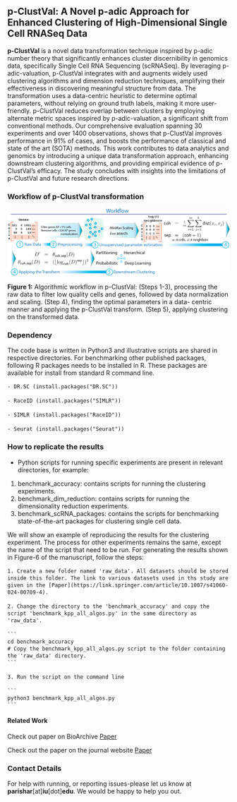 ## p-ClustVal: A Novel p-adic Approach for Enhanced Clustering of High-Dimensional Single Cell RNASeq Data

**p-ClustVal** is a novel data transformation technique inspired by p-adic number theory that significantly enhances cluster discernibility in genomics data, specifically Single Cell RNA Sequencing (scRNASeq). By leveraging p-adic-valuation, p-ClustVal integrates with and augments
widely used clustering algorithms and dimension reduction techniques, amplifying their effectiveness in discovering meaningful structure from data. The transformation uses a data-centric heuristic to determine optimal parameters, without relying on ground truth labels, making it more user-friendly. p-ClustVal reduces overlap between clusters by employing alternate metric spaces inspired by p-adic-valuation, a significant shift from conventional methods. Our comprehensive evaluation spanning 30 experiments and over 1400 observations, shows that p-ClustVal improves performance in 91% of cases, and boosts the performance of classical and state of the art (SOTA) methods. This work contributes to data analytics and genomics by introducing a unique data transformation approach, enhancing downstream clustering algorithms, and providing empirical evidence of p-ClustVal’s efficacy. The study concludes with insights into the limitations of p-ClustVal and future research directions.


### Workflow of p-ClustVal transformation

<div align="center">
  <img src="images/Figure4.jpg" alt="Image description" width="800">
  </br>
</div>

__Figure 1:__ Algorithmic workflow in p-ClustVal: (Steps 1-3), processing the raw data to filter low quality cells and genes, followed by data normalization and scaling. (Step 4), finding the optimal parameters in a data- centric manner and applying the p-ClustVal transform. (Step 5), applying clustering on the transformed data.


### Dependency

The code base is written in Python3 and illustrative scripts are shared in respective directories. For benchmarking other published packages, following R packages needs to be installed in R. These packages are available for install from standard R command line.

	- DR.SC (install.packages("DR.SC"))

	- RaceID (install.packages("SIMLR"))

	- SIMLR (install.packages("RaceID"))

	- Seurat (install.packages("Seurat"))


### How to replicate the results

- Python scripts for running specific experiments are present in relevant directories, for example:

1. benchmark_accuracy: contains scripts for running the clustering experiments.
2. benchmark_dim_reduction: contains scripts for running the dimensionality reduction experiments.
3. benchmark_scRNA_packages: contains the scripts for benchmarking state-of-the-art packages for clustering single cell data. 

We will show an example of reproducing the results for the clustering experiment. The process for other experiments remains the same, except the name of the script that need to be run. For generating the results shown in Figure-6 of the manuscript, follow the steps:

	1. Create a new folder named 'raw_data'. All datasets should be stored inside this folder. The link to various datasets used in ths study are given in the [Paper](https://link.springer.com/article/10.1007/s41060-024-00709-4).

	2. Change the directory to the 'benchmark_accuracy' and copy the script 'benchmark_kpp_all_algos.py' in the same directory as 'raw_data'.

	```
	cd benchmark_accuracy
	# Copy the benchmark_kpp_all_algos.py script to the folder containing the 'raw_data' directory.
	```

	3. Run the script on the command line

	```
	python3 benchmark_kpp_all_algos.py
	```


#### Related Work

Check out paper on BioArchive [Paper](https://www.biorxiv.org/content/10.1101/2024.10.18.619153v2)

Check out the paper on the journal website [Paper](https://link.springer.com/article/10.1007/s41060-024-00709-4)

### Contact Details

For help with running, or reporting issues-please let us know at __parishar__[at]__iu__[dot]__edu__. We would be happy to help you out.


